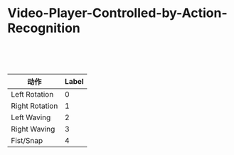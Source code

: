 # Video-Player-Controlled-by-Action-Recognition

<br/>

<br/>

<br/>

| 动作           | Label |
| -------------- | ----- |
| Left Rotation  | 0     |
| Right Rotation | 1     |
| Left Waving    | 2     |
| Right Waving   | 3     |
| Fist/Snap      | 4     |

<br/>

<br/>